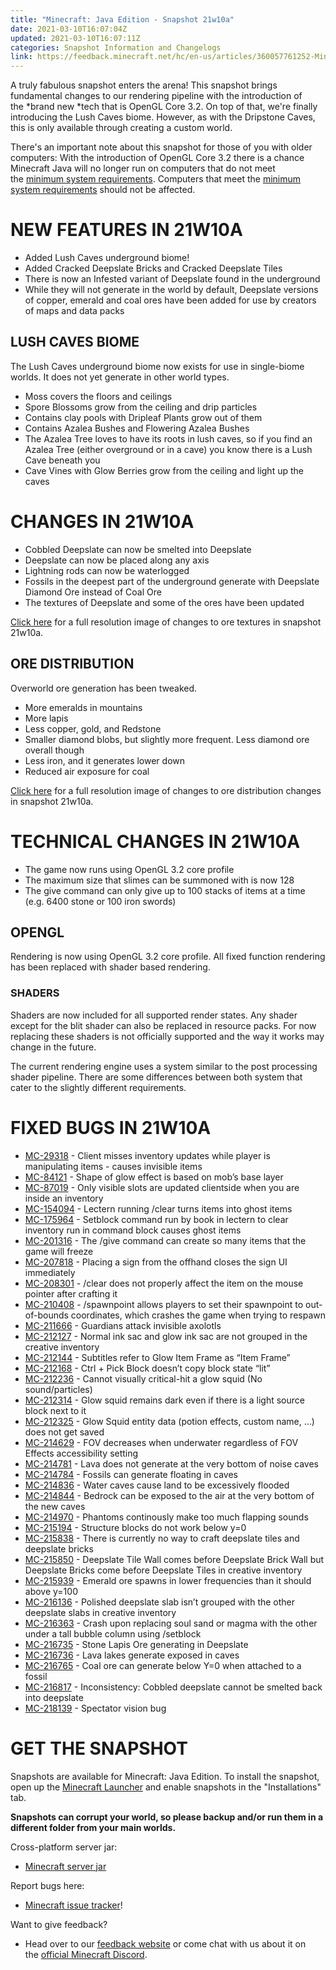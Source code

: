 ```yaml
---
title: "Minecraft: Java Edition - Snapshot 21w10a"
date: 2021-03-10T16:07:04Z
updated: 2021-03-10T16:07:11Z
categories: Snapshot Information and Changelogs
link: https://feedback.minecraft.net/hc/en-us/articles/360057761252-Minecraft-Java-Edition-Snapshot-21w10a
---
```


A truly fabulous snapshot enters the arena! This snapshot brings fundamental changes to our rendering pipeline with the introduction of the *brand new *tech that is OpenGL Core 3.2. On top of that, we're finally introducing the Lush Caves biome. However, as with the Dripstone Caves, this is only available through creating a custom world. 

There's an important note about this snapshot for those of you with older computers: With the introduction of OpenGL Core 3.2 there is a chance Minecraft Java will no longer run on computers that do not meet the [minimum system requirements](https://help.minecraft.net/hc/en-us/articles/360035131371-Minecraft-Java-Edition-system-requirements-). Computers that meet the [minimum system requirements](https://help.minecraft.net/hc/en-us/articles/360035131371-Minecraft-Java-Edition-system-requirements-) should not be affected.

# NEW FEATURES IN 21W10A

- Added Lush Caves underground biome!
- Added Cracked Deepslate Bricks and Cracked Deepslate Tiles
- There is now an Infested variant of Deepslate found in the underground
- While they will not generate in the world by default, Deepslate versions of copper, emerald and coal ores have been added for use by creators of maps and data packs

## LUSH CAVES BIOME

<div bi-id="c1c1c1c1c1c1m2r3a3" bi-name="c1c1c1c1c1c1m2r3a3">

The Lush Caves underground biome now exists for use in single-biome worlds. It does not yet generate in other world types.

</div>

- Moss covers the floors and ceilings
- Spore Blossoms grow from the ceiling and drip particles
- Contains clay pools with Dripleaf Plants grow out of them
- Contains Azalea Bushes and Flowering Azalea Bushes
- The Azalea Tree loves to have its roots in lush caves, so if you find an Azalea Tree (either overground or in a cave) you know there is a Lush Cave beneath you
- Cave Vines with Glow Berries grow from the ceiling and light up the caves

# CHANGES IN 21W10A

- Cobbled Deepslate can now be smelted into Deepslate
- Deepslate can now be placed along any axis
- Lightning rods can now be waterlogged
- Fossils in the deepest part of the underground generate with Deepslate Diamond Ore instead of Coal Ore
- The textures of Deepslate and some of the ores have been updated

[Click here](https://images.ctfassets.net/8y6ykjruobr4/2cKsLkWbJHaWH6auiL8Ebt/9b8925bba9b31f5819c28238df893605/snapshot-21w10a-texture-comparison-full-resolution.jpg) for a full resolution image of changes to ore textures in snapshot 21w10a.

## ORE DISTRIBUTION

Overworld ore generation has been tweaked.

- More emeralds in mountains
- More lapis
- Less copper, gold, and Redstone
- Smaller diamond blobs, but slightly more frequent. Less diamond ore overall though
- Less iron, and it generates lower down
- Reduced air exposure for coal

[Click here](https://images.ctfassets.net/8y6ykjruobr4/7kyVKZjkFUcQG46EalT9eS/cd2fc4a3c2970264b2fed82907a6da76/snapshot-21w10a-ore-distribution-full.jpg) for a full resolution image of changes to ore distribution changes in snapshot 21w10a. 

# TECHNICAL CHANGES IN 21W10A

- The game now runs using OpenGL 3.2 core profile
- The maximum size that slimes can be summoned with is now 128
- The give command can only give up to 100 stacks of items at a time (e.g. 6400 stone or 100 iron swords)

## OPENGL

Rendering is now using OpenGL 3.2 core profile. All fixed function rendering has been replaced with shader based rendering.

### SHADERS

Shaders are now included for all supported render states. Any shader except for the blit shader can also be replaced in resource packs. For now replacing these shaders is not officially supported and the way it works may change in the future.

The current rendering engine uses a system similar to the post processing shader pipeline. There are some differences between both system that cater to the slightly different requirements.  
  

# FIXED BUGS IN 21W10A

- [MC-29318](https://bugs.mojang.com/browse/MC-29318) - Client misses inventory updates while player is manipulating items - causes invisible items
- [MC-84121](https://bugs.mojang.com/browse/MC-84121) - Shape of glow effect is based on mob’s base layer
- [MC-87019](https://bugs.mojang.com/browse/MC-87019) - Only visible slots are updated clientside when you are inside an inventory
- [MC-154094](https://bugs.mojang.com/browse/MC-154094) - Lectern running /clear turns items into ghost items
- [MC-175964](https://bugs.mojang.com/browse/MC-175964) - Setblock command run by book in lectern to clear inventory run in command block causes ghost items
- [MC-201316](https://bugs.mojang.com/browse/MC-201316) - The /give command can create so many items that the game will freeze
- [MC-207818](https://bugs.mojang.com/browse/MC-207818) - Placing a sign from the offhand closes the sign UI immediately
- [MC-208301](https://bugs.mojang.com/browse/MC-208301) - /clear does not properly affect the item on the mouse pointer after crafting it
- [MC-210408](https://bugs.mojang.com/browse/MC-210408) - /spawnpoint allows players to set their spawnpoint to out-of-bounds coordinates, which crashes the game when trying to respawn
- [MC-211666](https://bugs.mojang.com/browse/MC-211666) - Guardians attack invisible axolotls
- [MC-212127](https://bugs.mojang.com/browse/MC-212127) - Normal ink sac and glow ink sac are not grouped in the creative inventory
- [MC-212144](https://bugs.mojang.com/browse/MC-212144) - Subtitles refer to Glow Item Frame as “Item Frame”
- [MC-212168](https://bugs.mojang.com/browse/MC-212168) - Ctrl + Pick Block doesn’t copy block state “lit”
- [MC-212236](https://bugs.mojang.com/browse/MC-212236) - Cannot visually critical-hit a glow squid (No sound/particles)
- [MC-212314](https://bugs.mojang.com/browse/MC-212314) - Glow squid remains dark even if there is a light source block next to it
- [MC-212325](https://bugs.mojang.com/browse/MC-212325) - Glow Squid entity data (potion effects, custom name, …) does not get saved
- [MC-214629](https://bugs.mojang.com/browse/MC-214629) - FOV decreases when underwater regardless of FOV Effects accessibility setting
- [MC-214781](https://bugs.mojang.com/browse/MC-214781) - Lava does not generate at the very bottom of noise caves
- [MC-214784](https://bugs.mojang.com/browse/MC-214784) - Fossils can generate floating in caves
- [MC-214836](https://bugs.mojang.com/browse/MC-214836) - Water caves cause land to be excessively flooded
- [MC-214844](https://bugs.mojang.com/browse/MC-214844) - Bedrock can be exposed to the air at the very bottom of the new caves
- [MC-214970](https://bugs.mojang.com/browse/MC-214970) - Phantoms continously make too much flapping sounds
- [MC-215194](https://bugs.mojang.com/browse/MC-215194) - Structure blocks do not work below y=0
- [MC-215838](https://bugs.mojang.com/browse/MC-215838) - There is currently no way to craft deepslate tiles and deepslate bricks
- [MC-215850](https://bugs.mojang.com/browse/MC-215850) - Deepslate Tile Wall comes before Deepslate Brick Wall but Deepslate Bricks come before Deepslate Tiles in creative inventory
- [MC-215939](https://bugs.mojang.com/browse/MC-215939) - Emerald ore spawns in lower frequencies than it should above y=100
- [MC-216136](https://bugs.mojang.com/browse/MC-216136) - Polished deepslate slab isn’t grouped with the other deepslate slabs in creative inventory
- [MC-216363](https://bugs.mojang.com/browse/MC-216363) - Crash upon replacing soul sand or magma with the other under a tall bubble column using /setblock
- [MC-216735](https://bugs.mojang.com/browse/MC-216735) - Stone Lapis Ore generating in Deepslate
- [MC-216736](https://bugs.mojang.com/browse/MC-216736) - Lava lakes generate exposed in caves
- [MC-216765](https://bugs.mojang.com/browse/MC-216765) - Coal ore can generate below Y=0 when attached to a fossil
- [MC-216817](https://bugs.mojang.com/browse/MC-216817) - Inconsistency: Cobbled deepslate cannot be smelted back into deepslate
- [MC-218139](https://bugs.mojang.com/browse/MC-218139) - Spectator vision bug

# GET THE SNAPSHOT

Snapshots are available for Minecraft: Java Edition. To install the snapshot, open up the [Minecraft Launcher](https://www.minecraft.net/download.html) and enable snapshots in the "Installations" tab.

**Snapshots can corrupt your world, so please backup and/or run them in a different folder from your main worlds.**

Cross-platform server jar:

- [Minecraft server jar](https://launcher.mojang.com/v1/objects/5998d2c7c15fea04b2541efdcbec4c8cfe5df2a6/server.jar)

Report bugs here:

- [Minecraft issue tracker](https://bugs.mojang.com/browse/MC)!

Want to give feedback?

- Head over to our [feedback website](https://aka.ms/CavesCliffsFeedback?ref=minecraftnet) or come chat with us about it on the [official Minecraft Discord](https://discordapp.com/invite/minecraft).
